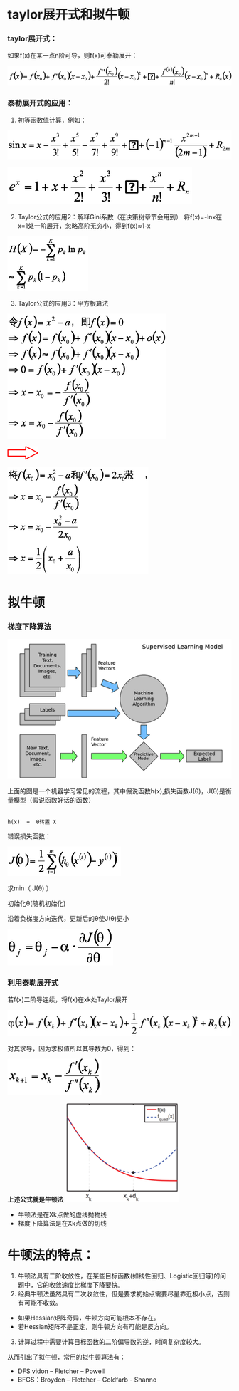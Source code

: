 
# taylor展开式和拟牛顿

### taylor展开式：

如果f(x)在某一点n阶可导，则f(x)可泰勒展开：

![](1.png)

### 泰勒展开式的应用：

1. 初等函数值计算，例如：

![](2.png)

![](3.png)

2. Taylor公式的应用2：解释Gini系数（在决策树章节会用到）
将f(x)=-lnx在x=1处一阶展开，忽略高阶无穷小，得到f(x)≈1-x

![](4.png)

3. Taylor公式的应用3：平方根算法

![](5.png)

![](6.png)

![](7.png)

# 拟牛顿
### 梯度下降算法


![](20150205172558_604.png)

上面的图是一个机器学习常见的流程，其中假说函数h(x),损失函数J(θ)，J(θ)是衡量模型（假说函数好话的函数）
<pre><code>
h(x)  =  θ转置 X
</pre></code>
错误损失函数：

![](8.png)

求min（ J(θ) ）

初始化θ(随机初始化)

沿着负梯度方向迭代，更新后的θ使J(θ)更小

![](9.png)

### 利用泰勒展开式
若f(x)二阶导连续，将f(x)在xk处Taylor展开

![](10.png)

对其求导，因为求极值所以其导数为0，得到：

![](11.png)

**上述公式就是牛顿法**
![](12.png)


* 牛顿法是在Xk点做的虚线抛物线
* 梯度下降算法是在Xk点做的切线

# 牛顿法的特点：
1. 牛顿法具有二阶收敛性，在某些目标函数(如线性回归、Logistic回归等)的问题中，它的收敛速度比梯度下降要快。
2. 经典牛顿法虽然具有二次收敛性，但是要求初始点需要尽量靠近极小点，否则有可能不收敛。
* 如果Hessian矩阵奇异，牛顿方向可能根本不存在。
* 若Hessian矩阵不是正定，则牛顿方向有可能是反方向。
3. 计算过程中需要计算目标函数的二阶偏导数的逆，时间复杂度较大。

从而引出了拟牛顿，常用的拟牛顿算法有：

* DFS vidon – Fletcher – Powell
* BFGS：Broyden – Fletcher – Goldfarb - Shanno

